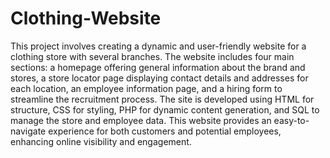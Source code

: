# Clothing-Website
This project involves creating a dynamic and user-friendly website for a clothing store with several branches. The website includes four main sections: a homepage offering general information about the brand and stores, a store locator page displaying contact details and addresses for each location, an employee information page, and a hiring form to streamline the recruitment process. The site is developed using HTML for structure, CSS for styling, PHP for dynamic content generation, and SQL to manage the store and employee data. This website provides an easy-to-navigate experience for both customers and potential employees, enhancing online visibility and engagement.
